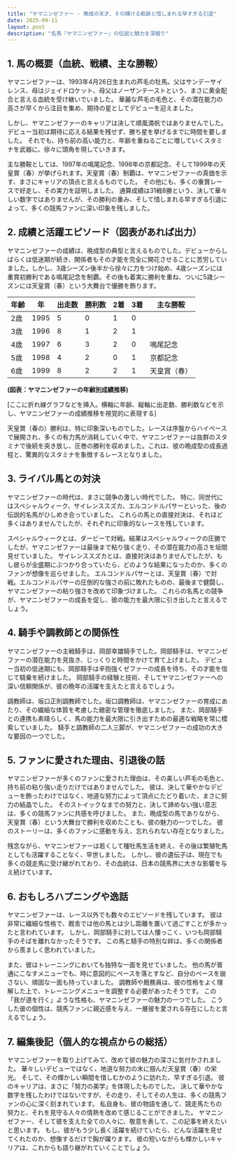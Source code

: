 ```yaml
---
title: "ヤマニンゼファー - 晩成の天才、その輝ける軌跡と惜しまれる早すぎる引退"
date: 2025-09-11
layout: post
description: "名馬『ヤマニンゼファー』の伝説と魅力を深堀り"
---
```


## 1. 馬の概要（血統、戦績、主な勝鞍）

ヤマニンゼファーは、1993年4月26日生まれの芦毛の牡馬。父はサンデーサイレンス、母はジェイドロケット、母父はノーザンテーストという、まさに黄金配合と言える血統を受け継いでいました。  華麗な芦毛の毛色と、その潜在能力の高さが早くから注目を集め、期待の星としてデビューを迎えました。

しかし、ヤマニンゼファーのキャリアは決して順風満帆ではありませんでした。デビュー当初は期待に応える結果を残せず、勝ち星を挙げるまでに時間を要しました。  それでも、持ち前の高い能力と、年齢を重ねるごとに増していくスタミナを武器に、徐々に頭角を現していきます。

主な勝鞍としては、1997年の鳴尾記念、1998年の京都記念、そして1999年の天皇賞（春）が挙げられます。天皇賞（春）制覇は、ヤマニンゼファーの真価を示す、まさにキャリアの頂点と言えるものでした。  その他にも、多くの重賞レースで好走し、その実力を証明しました。  通算成績は31戦8勝という、決して華々しい数字ではありませんが、その勝利の重み、そして惜しまれる早すぎる引退によって、多くの競馬ファンに深い印象を残しました。


## 2. 成績と活躍エピソード（図表があれば出力）

ヤマニンゼファーの成績は、晩成型の典型と言えるものでした。デビューからしばらくは低迷期が続き、関係者もその才能を完全に開花させることに苦労していました。しかし、3歳シーズン後半から徐々に力をつけ始め、4歳シーズンには重賞初勝利である鳴尾記念を制覇。その後も着実に勝利を重ね、ついに5歳シーズンには天皇賞（春）という大舞台で優勝を飾ります。

| 年齢 | 年 | 出走数 | 勝利数 | 2着 | 3着 | 主な勝鞍 |
|---|---|---|---|---|---|---|
| 2歳 | 1995 | 5 | 0 | 1 | 0 |  |
| 3歳 | 1996 | 8 | 1 | 2 | 1 |  |
| 4歳 | 1997 | 6 | 3 | 2 | 0 | 鳴尾記念 |
| 5歳 | 1998 | 4 | 2 | 0 | 1 | 京都記念 |
| 6歳 | 1999 | 8 | 2 | 2 | 1 | 天皇賞（春） |


**(図表：ヤマニンゼファーの年齢別成績推移)**

[ここに折れ線グラフなどを挿入。横軸に年齢、縦軸に出走数、勝利数などを示し、ヤマニンゼファーの成績推移を視覚的に表現する]

天皇賞（春の）勝利は、特に印象深いものでした。レースは序盤からハイペースで展開され、多くの有力馬が消耗していく中で、ヤマニンゼファーは抜群のスタミナで後続を突き放し、圧巻の勝利を収めました。これは、彼の晩成型の成長過程と、驚異的なスタミナを象徴するレースとなりました。


## 3. ライバル馬との対決

ヤマニンゼファーの時代は、まさに競争の激しい時代でした。  特に、同世代にはスペシャルウィーク、サイレンススズカ、エルコンドルパサーといった、後の伝説的名馬がひしめき合っていました。  これらの馬との直接対決は、それほど多くはありませんでしたが、それぞれに印象的なレースを残しています。

スペシャルウィークとは、ダービーで対戦。結果はスペシャルウィークの圧勝でしたが、ヤマニンゼファーは最後まで粘り強く走り、その潜在能力の高さを垣間見せていました。  サイレンススズカとは、直接対決はありませんでしたが、もし彼らが全盛期にぶつかり合っていたら、どのような結果になったのか、多くのファンが想像を巡らせました。  エルコンドルパサーとは、天皇賞（春）で対戦。エルコンドルパサーの圧倒的な強さの前に敗れたものの、最後まで健闘し、ヤマニンゼファーの粘り強さを改めて印象づけました。  これらの名馬との競争が、ヤマニンゼファーの成長を促し、彼の能力を最大限に引き出したと言えるでしょう。


## 4. 騎手や調教師との関係性

ヤマニンゼファーの主戦騎手は、岡部幸雄騎手でした。岡部騎手は、ヤマニンゼファーの潜在能力を見抜き、じっくりと時間をかけて育て上げました。  デビュー当初の低迷期にも、岡部騎手は辛抱強くゼファーの成長を待ち、その才能を信じて騎乗を続けました。  岡部騎手の経験と技術、そしてヤマニンゼファーへの深い信頼関係が、彼の晩年の活躍を支えたと言えるでしょう。

調教師は、坂口正則調教師でした。坂口調教師は、ヤマニンゼファーの育成にあたり、その繊細な体質を考慮した緻密な管理を徹底しました。  また、岡部騎手との連携も素晴らしく、馬の能力を最大限に引き出すための最適な戦略を常に模索していました。  騎手と調教師の二人三脚が、ヤマニンゼファーの成功の大きな要因の一つでした。


## 5. ファンに愛された理由、引退後の話

ヤマニンゼファーが多くのファンに愛された理由は、その美しい芦毛の毛色と、持ち前の粘り強い走りだけではありませんでした。  彼は、決して華やかなデビューを飾ったわけではなく、地道な努力によって頂点にたどり着いた、まさに努力の結晶でした。  そのストイックなまでの努力と、決して諦めない強い意志は、多くの競馬ファンに共感を呼びました。  また、晩成型の馬でありながら、天皇賞（春）という大舞台で勝利を収めたことも、彼の魅力の一つでした。  彼のストーリーは、多くのファンに感動を与え、忘れられない存在となりました。

残念ながら、ヤマニンゼファーは若くして種牡馬生活を終え、その後は繁殖牝馬としても活躍することなく、早世しました。  しかし、彼の遺伝子は、現在でも多くの競走馬に受け継がれており、その血統は、日本の競馬界に大きな影響を与え続けています。


## 6. おもしろハプニングや逸話

ヤマニンゼファーは、レース以外でも数々のエピソードを残しています。  彼は非常に繊細な性格で、厩舎では他の馬とは少し距離を置いて過ごすことが多かったと言われています。  しかし、岡部騎手に対しては人懐っこく、いつも岡部騎手のそばを離れなかったそうです。  この馬と騎手の特別な絆は、多くの関係者から羨ましく思われていました。

また、彼はトレーニングにおいても独特な一面を見せていました。  他の馬が普通にこなすメニューでも、時に意図的にペースを落とすなど、自分のペースを崩さない、頑固な一面も持っていました。  調教師や厩務員は、彼の性格をよく理解した上で、トレーニングメニューを調整する必要があったそうです。  この「我が道を行く」ような性格も、ヤマニンゼファーの魅力の一つでした。  こうした彼の個性は、競馬ファンに親近感を与え、一層彼を愛される存在にしたと言えるでしょう。


## 7. 編集後記（個人的な視点からの総括）

ヤマニンゼファーを取り上げてみて、改めて彼の魅力の深さに気付かされました。  華々しいデビューではなく、地道な努力の末に掴んだ天皇賞（春）の栄光。  そして、その輝かしい瞬間を惜しむかのように訪れた、早すぎる引退。  彼のキャリアは、まさに「努力の美学」を体現したものでした。  決して華やかな数字を残したわけではないですが、その走り、そしてその人生は、多くの競馬ファンの心に深く刻まれています。  私自身も、彼の物語を通して、競走馬たちの努力と、それを見守る人々の情熱を改めて感じることができました。  ヤマニンゼファー、そして彼を支えた全ての人々に、敬意を表して、この記事を終えたいと思います。  もし、彼がもう少し長く活躍を続けていたら、どんな活躍を見せてくれたのか、想像するだけで胸が躍ります。  彼の短いながらも輝かしいキャリアは、これからも語り継がれていくことでしょう。
